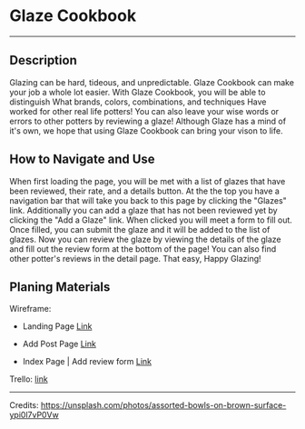 # Glaze Cookbook
***
## Description
Glazing can be hard, tideous, and unpredictable. Glaze Cookbook can make your job a whole lot easier. With Glaze Cookbook, you will be able to distinguish What brands, colors, combinations, and techniques Have worked for other real life potters! You can also leave your wise words or errors to other potters by reviewing a glaze! Although Glaze has a mind of it's own, we hope that using Glaze Cookbook can bring your vison to life. 

## How to Navigate and Use

When first loading the page, you will be met with a list of glazes that have been reviewed, their rate, and a details button. At the the top you have a navigation bar that will take you back to this page by clicking the "Glazes" link. Additionally you can add a glaze that has not been reviewed yet by clicking the "Add a Glaze" link. When clicked you will meet a form to fill out. Once filled, you can submit the glaze and it will be added to the list of glazes. Now you can review the glaze by viewing the details of the glaze and fill out the review form at the bottom of the page! You can also find other potter's reviews in the detail page. That easy, Happy Glazing!
## Planing Materials
Wireframe:
* Landing Page
[Link](https://drive.google.com/file/d/1D0Zpby86zT5O21Dbktk9scNayEiRZYgF/view?usp=sharing)

* Add Post Page
[Link](https://drive.google.com/file/d/1N0D3S85nL8qJHY6fi3NmN7vSWmgz40Ye/view?usp=sharing)

* Index Page | Add review form
[Link](https://drive.google.com/file/d/12fPkzwU09RFSQHrVcZDdYIZHanghEOaL/view?usp=sharing)

Trello:
[link](https://trello.com/invite/b/H716waB7/ATTI9b2efde8ddee05f5b3d4bdcec59deb913564FE6F/my-web-app)
***
Credits:
https://unsplash.com/photos/assorted-bowls-on-brown-surface-ypi0l7vP0Vw

